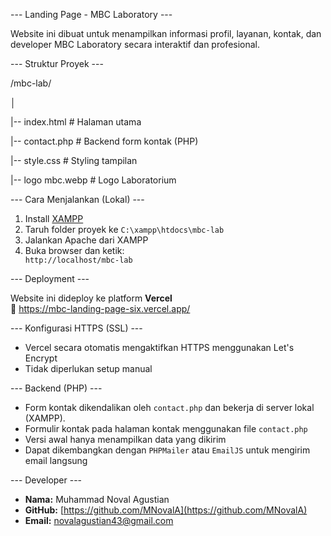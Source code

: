 --- Landing Page - MBC Laboratory ---

Website ini dibuat untuk menampilkan informasi profil, layanan, kontak, dan developer MBC Laboratory secara interaktif dan profesional.<p/>

--- Struktur Proyek ---</p>
/mbc-lab/</p>
│</p>
|-- index.html # Halaman utama</p>
|-- contact.php # Backend form kontak (PHP)</p>
|-- style.css # Styling tampilan</p>
|-- logo mbc.webp # Logo Laboratorium</p>

--- Cara Menjalankan (Lokal) ---</p>
1. Install [XAMPP](https://www.apachefriends.org)
2. Taruh folder proyek ke `C:\xampp\htdocs\mbc-lab`
3. Jalankan Apache dari XAMPP
4. Buka browser dan ketik:  
   `http://localhost/mbc-lab`<p/>

--- Deployment ---</p>
Website ini dideploy ke platform **Vercel**  
🔗 https://mbc-landing-page-six.vercel.app/<p/>

--- Konfigurasi HTTPS (SSL) ---</p>
- Vercel secara otomatis mengaktifkan HTTPS menggunakan Let's Encrypt
- Tidak diperlukan setup manual<p/>

--- Backend (PHP) ---</p>
- Form kontak dikendalikan oleh `contact.php` dan bekerja di server lokal (XAMPP).
- Formulir kontak pada halaman kontak menggunakan file `contact.php`
- Versi awal hanya menampilkan data yang dikirim
- Dapat dikembangkan dengan `PHPMailer` atau `EmailJS` untuk mengirim email langsung<p/>
  
--- Developer ---</p>
- **Nama:** Muhammad Noval Agustian  
- **GitHub:** [https://github.com/MNovalA](https://github.com/MNovalA)  
- **Email:** novalagustian43@gmail.com
